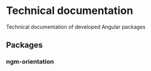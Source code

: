 # Technical documentation

Technical documentation of developed Angular packages

## Packages

### ngm-orientation


